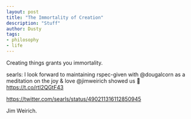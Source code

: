```yaml
---
layout: post
title: "The Immortality of Creation"
description: "Stuff"
author: Dusty
tags:
- philosophy
- life
---
```


Creating things grants you immortality.

searls: I look forward to maintaining rspec-given with @dougalcorn as a meditation on the joy & love @jimweirich showed us 💚 https://t.co/rtI2QGtF43

https://twitter.com/searls/status/490211316112850945

Jim Weirich.
